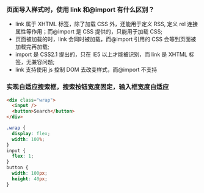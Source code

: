 ### 页面导入样式时，使用 link 和@import 有什么区别？

- link 属于 XHTML 标签，除了加载 CSS 外，还能用于定义 RSS, 定义 rel 连接属性等作用；而@import 是 CSS 提供的，只能用于加载 CSS;
- 页面被加载的时，link 会同时被加载，而@import 引用的 CSS 会等到页面被加载完再加载;
- import 是 CSS2.1 提出的，只在 IE5 以上才能被识别，而 link 是 XHTML 标签，无兼容问题;
- link 支持使用 js 控制 DOM 去改变样式，而@import 不支持

### 实现自适应搜索框，搜索按钮宽度固定，输入框宽度自适应

```html
<div class="wrap">
  <input />
  <button>Search</button>
</div>
```

```css
.wrap {
  display: flex;
  width: 100%;
}
input {
  flex: 1;
}
button {
  width: 100px;
  height: 40px;
}
```

